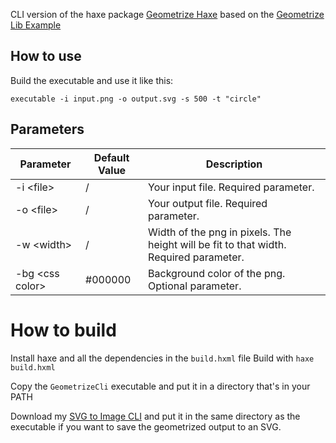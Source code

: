 CLI version of the haxe package [Geometrize Haxe](https://github.com/Tw1ddle/geometrize-haxe) based on the [Geometrize Lib Example](https://github.com/Tw1ddle/geometrize-lib-example)

## How to use

Build the executable and use it like this:

```
executable -i input.png -o output.svg -s 500 -t "circle"
```

## Parameters

| Parameter        | Default Value | Description                                                                           |
| ---------------- | ------------- | ------------------------------------------------------------------------------------- |
| -i \<file>       | /             | Your input file. Required parameter.                                                  |
| -o \<file>       | /             | Your output file. Required parameter.                                                 |
| -w \<width>      | /             | Width of the png in pixels. The height will be fit to that width. Required parameter. |
| -bg \<css color> | #000000       | Background color of the png. Optional parameter.                                      |

# How to build

Install haxe and all the dependencies in the `build.hxml` file
Build with `haxe build.hxml`

Copy the `GeometrizeCli` executable and put it in a directory that's in your PATH

Download my [SVG to Image CLI](https://github.com/ErikGaDev/svg-to-img-cli/releases) and put it in the same directory as the executable if you want to save the geometrized output to an SVG.
